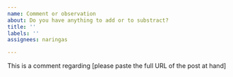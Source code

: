 ```yaml
---
name: Comment or observation
about: Do you have anything to add or to substract?
title: ''
labels: ''
assignees: naringas

---
```


This is a comment regarding [please paste the full URL of the post at hand]
